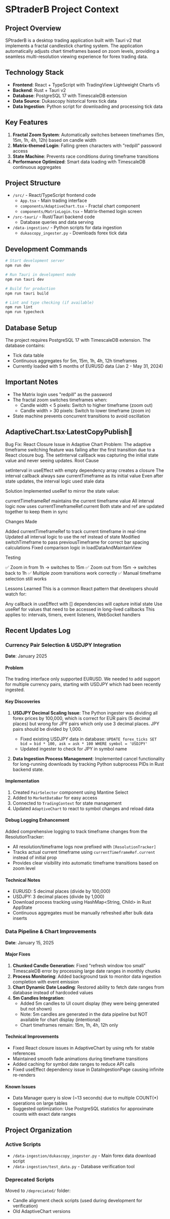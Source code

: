 # SPtraderB Project Context

## Project Overview
SPtraderB is a desktop trading application built with Tauri v2 that implements a fractal candlestick charting system. The application automatically adjusts chart timeframes based on zoom levels, providing a seamless multi-resolution viewing experience for forex trading data.

## Technology Stack
- **Frontend**: React + TypeScript with TradingView Lightweight Charts v5
- **Backend**: Rust + Tauri v2
- **Database**: PostgreSQL 17 with TimescaleDB extension
- **Data Source**: Dukascopy historical forex tick data
- **Data Ingestion**: Python script for downloading and processing tick data

## Key Features
1. **Fractal Zoom System**: Automatically switches between timeframes (5m, 15m, 1h, 4h, 12h) based on candle width
2. **Matrix-themed Login**: Falling green characters with "redpill" password access
3. **State Machine**: Prevents race conditions during timeframe transitions
4. **Performance Optimized**: Smart data loading with TimescaleDB continuous aggregates

## Project Structure
- `/src/` - React/TypeScript frontend code
  - `App.tsx` - Main trading interface
  - `components/AdaptiveChart.tsx` - Fractal chart component
  - `components/MatrixLogin.tsx` - Matrix-themed login screen
- `/src-tauri/` - Rust/Tauri backend code
  - Database queries and data serving
- `/data-ingestion/` - Python scripts for data ingestion
  - `dukascopy_ingester.py` - Downloads forex tick data

## Development Commands
```bash
# Start development server
npm run dev

# Run Tauri in development mode
npm run tauri dev

# Build for production
npm run tauri build

# Lint and type checking (if available)
npm run lint
npm run typecheck
```

## Database Setup
The project requires PostgreSQL 17 with TimescaleDB extension. The database contains:
- Tick data table
- Continuous aggregates for 5m, 15m, 1h, 4h, 12h timeframes
- Currently loaded with 5 months of EURUSD data (Jan 2 - May 31, 2024)

## Important Notes
- The Matrix login uses "redpill" as the password
- The fractal zoom switches timeframes when:
  - Candle width < 5 pixels: Switch to higher timeframe (zoom out)
  - Candle width > 30 pixels: Switch to lower timeframe (zoom in)
- State machine prevents concurrent transitions to avoid oscillation

## AdaptiveChart.tsx∙LatestCopyPublish🐛 
Bug Fix: React Closure Issue in Adaptive Chart
Problem:
The adaptive timeframe switching feature was failing after the first transition due to a React closure bug. The setInterval callback was capturing the initial state value and never seeing updates.
Root Cause

setInterval in useEffect with empty dependency array creates a closure
The interval callback always saw currentTimeframe as its initial value
Even after state updates, the interval logic used stale data

Solution
Implemented useRef to mirror the state value:

currentTimeframeRef maintains the current timeframe value
All interval logic now uses currentTimeframeRef.current
Both state and ref are updated together to keep them in sync

Changes Made

Added currentTimeframeRef to track current timeframe in real-time
Updated all interval logic to use the ref instead of state
Modified switchTimeframe to pass previousTimeframe for correct bar spacing calculations
Fixed comparison logic in loadDataAndMaintainView

Testing

✅ Zoom in from 1h → switches to 15m
✅ Zoom out from 15m → switches back to 1h
✅ Multiple zoom transitions work correctly
✅ Manual timeframe selection still works

Lessons Learned
This is a common React pattern that developers should watch for:

Any callback in useEffect with [] dependencies will capture initial state
Use useRef for values that need to be accessed in long-lived callbacks
This applies to: intervals, timers, event listeners, WebSocket handlers

## Recent Updates Log

### Currency Pair Selection & USDJPY Integration
**Date**: January 2025

#### Problem
The trading interface only supported EURUSD. We needed to add support for multiple currency pairs, starting with USDJPY which had been recently ingested.

#### Key Discoveries
1. **USDJPY Decimal Scaling Issue**: The Python ingester was dividing all forex prices by 100,000, which is correct for EUR pairs (5 decimal places) but wrong for JPY pairs which only use 3 decimal places. JPY pairs should be divided by 1,000.
   - Fixed existing USDJPY data in database: `UPDATE forex_ticks SET bid = bid * 100, ask = ask * 100 WHERE symbol = 'USDJPY'`
   - Updated ingester to check for JPY in symbol name

2. **Data Ingestion Process Management**: Implemented cancel functionality for long-running downloads by tracking Python subprocess PIDs in Rust backend state.

#### Implementation
1. Created `PairSelector` component using Mantine Select
2. Added to `MarketDataBar` for easy access
3. Connected to `TradingContext` for state management
4. Updated `AdaptiveChart` to react to symbol changes and reload data

#### Debug Logging Enhancement
Added comprehensive logging to track timeframe changes from the ResolutionTracker:
- All resolution/timeframe logs now prefixed with `[ResolutionTracker]`
- Tracks actual current timeframe using `currentTimeframeRef.current` instead of initial prop
- Provides clear visibility into automatic timeframe transitions based on zoom level

#### Technical Notes
- EURUSD: 5 decimal places (divide by 100,000)
- USDJPY: 3 decimal places (divide by 1,000)
- Download process tracking using HashMap<String, Child> in Rust AppState
- Continuous aggregates must be manually refreshed after bulk data inserts

### Data Pipeline & Chart Improvements
**Date**: January 15, 2025

#### Major Fixes
1. **Chunked Candle Generation**: Fixed "refresh window too small" TimescaleDB error by processing large date ranges in monthly chunks
2. **Process Monitoring**: Added background task to monitor data ingestion completion with event emission
3. **Chart Dynamic Date Loading**: Restored ability to fetch date ranges from database instead of hardcoded values
4. **5m Candles Integration**: 
   - Added 5m candles to UI count display (they were being generated but not shown)
   - Note: 5m candles are generated in the data pipeline but NOT available for chart display (intentional)
   - Chart timeframes remain: 15m, 1h, 4h, 12h only

#### Technical Improvements
- Fixed React closure issues in AdaptiveChart by using refs for stable references
- Maintained smooth fade animations during timeframe transitions
- Added caching for symbol date ranges to reduce API calls
- Fixed useEffect dependency issue in DataIngestionPage causing infinite re-renders

#### Known Issues
- Data Manager query is slow (~13 seconds) due to multiple COUNT(*) operations on large tables
- Suggested optimization: Use PostgreSQL statistics for approximate counts with exact date ranges

## Project Organization

### Active Scripts
- `/data-ingestion/dukascopy_ingester.py` - Main forex data download script
- `/data-ingestion/test_data.py` - Database verification tool

### Deprecated Scripts
Moved to `/depreciated/` folder:
- Candle alignment check scripts (used during development for verification)
- Old AdaptiveChart versions